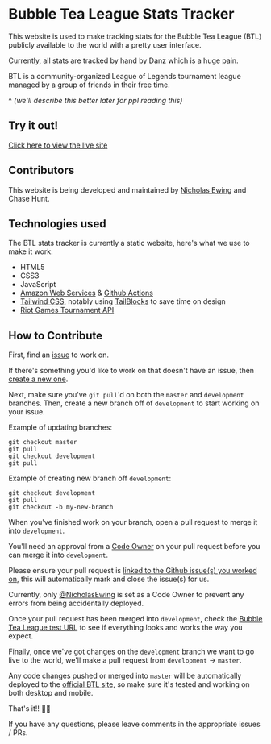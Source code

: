 # Bubble Tea League Stats Tracker

This website is used to make tracking stats for the Bubble Tea League (BTL) publicly available to the world with a pretty user interface.

Currently, all stats are tracked by hand by Danz which is a huge pain.

BTL is a community-organized League of Legends tournament league managed by a group of friends in their free time.

^ _(we'll describe this better later for ppl reading this)_

## Try it out!

[Click here to view the live site](http://bubble-tea-league.s3-website-us-east-1.amazonaws.com/)

## Contributors

This website is being developed and maintained by [Nicholas Ewing](https://github.com/NicholasEwing) and Chase Hunt.

## Technologies used

The BTL stats tracker is currently a static website, here's what we use to make it work:
* HTML5
* CSS3
* JavaScript
* [Amazon Web Services](https://aws.amazon.com/) & [Github Actions](https://github.com/features/actions)
* [Tailwind CSS](https://tailwindcss.com/), notably using [TailBlocks](https://tailblocks.cc/) to save time on design
* [Riot Games Tournament API](https://developer.riotgames.com/apis#tournament-stub-v4)

## How to Contribute

First, find an [issue](https://github.com/NicholasEwing/bubble-tea-league/issues) to work on.

If there's something you'd like to work on that doesn't have an issue, then [create a new one](https://github.com/NicholasEwing/bubble-tea-league/issues/new).

Next, make sure you've `git pull`'d on both the `master` and `development` branches. Then, create a new branch off of `development` to start working on your issue.

Example of updating branches:
```
git checkout master
git pull
git checkout development
git pull
```

Example of creating new branch off `development`:
```
git checkout development
git pull
git checkout -b my-new-branch
```

When you've finished work on your branch, open a pull request to merge it into `development`.

You'll need an approval from a [Code Owner](https://github.com/NicholasEwing/bubble-tea-league/blob/master/.github/CODEOWNERS) on your pull request before you can merge it into `development`.

Please ensure your pull request is [linked to the Github issue(s) you worked on](https://docs.github.com/en/issues/tracking-your-work-with-issues/linking-a-pull-request-to-an-issue), this will automatically mark and close the issue(s) for us.

Currently, only [@NicholasEwing](https://github.com/NicholasEwing/) is set as a Code Owner to prevent any errors from being accidentally deployed.

Once your pull request has been merged into `development`, check the [Bubble Tea League test URL](http://test-bubble-tea-league.s3-website-us-east-1.amazonaws.com) to see if everything looks and works the way you expect.

Finally, once we've got changes on the `development` branch we want to go live to the world, we'll make a pull request from `development` -> `master`.

Any code changes pushed or merged into `master` will be automatically deployed to the [official BTL site](http://bubble-tea-league.s3-website-us-east-1.amazonaws.com), so make sure it's tested and working on both desktop and mobile.

That's it!! :tada::tada:

If you have any questions, please leave comments in the appropriate issues / PRs.
